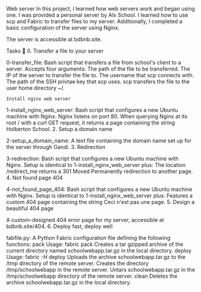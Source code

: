 

Web server In this project, I learned how web servers work and began using one. I was provided a personal server by Alx School. I learned how to use scp and Fabric to transfer files to my server. Additionally, I completed a basic configuration of the server using Nginx.

The server is accessible at bdbnb.site.

Tasks 📃 0. Transfer a file to your server

0-transfer_file: Bash script that transfers a file from school's client to a server. Accepts four arguments: The path of the file to be transferred. The IP of the server to transfer the file to. The username that scp connects with. The path of the SSH privtae key that scp uses. scp transfers the file to the user home directory ~/.

    Install nginx web server

1-install_nginx_web_server: Bash script that configures a new Ubuntu machine with Nginx. Nginx listens on port 80. When querying Nginx at its root / with a curl GET request, it returns a page containing the string Holberton School. 2. Setup a domain name

2-setup_a_domain_name: A text file containing the domain name set up for the server through Gandi. 3. Redirection

3-redirection: Bash script that configures a new Ubuntu machine with Nginx. Setup is identical to 1-install_nginx_web_server plus: The location /redirect_me returns a 301 Moved Permanently redirection to another page. 4. Not found page 404

4-not_found_page_404: Bash script that configures a new Ubuntu machine with Nginx. Setup is identical to 1-install_nginx_web_server plus: Features a custom 404 page containing the string Ceci n'est pas une page. 5. Design a beautiful 404 page

A custom-designed 404 error page for my server, accessible at bdbnb.site/404. 6. Deploy fast, deploy well

fabfile.py: A Python Fabric configuration file defining the following functions: pack Usage: fabric pack Creates a tar gzipped archive of the current directory named schoolwebapp.tar.gz in the local directory. deploy Usage: fabric -H deploy Uploads the archive schoolwebapp.tar.gz to the /tmp directory of the remote server. Creates the directory /tmp/schoolwebapp in the remote server. Untars schoolwebapp.tar.gz in the /tmp/schoolwebapp directory of the remote server. clean Deletes the archive schoolwebapp.tar.gz in the local directory.

